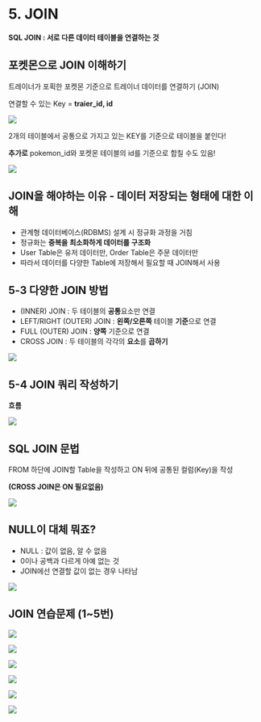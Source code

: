 # 5. JOIN 

**SQL JOIN  : 서로 다른 데이터 테이블을 연결하는 것**   

## 포켓몬으로 JOIN 이해하기 

트레이너가 포획한 포켓몬 기준으로 트레이너 데이터를 연결하기 (JOIN)    

연결할 수 있는 Key = **traier_id, id**  


![](/image_SQL/6-1.PNG)  




2개의 테이블에서 공통으로 가지고 있는 KEY를 기준으로 테이블을 붙인다! 

**추가로** pokemon_id와 포켓몬 테이블의 id를 기준으로 합칠 수도 있음! 


![](/image_SQL/6-2.PNG)  


## JOIN을 해야하는 이유 - 데이터 저장되는 형태에 대한 이해
- 관계형 데이터베이스(RDBMS) 설계 시 정규화 과정을 거침
- 정규화는 **중복을 최소화하게 데이터를 구조화**
- User Table은 유저 데이터만, Order Table은 주문 데이터만 
- 따라서 데이터를 다양한 Table에 저장해서 필요할 때 JOIN해서 사용 

## 5-3 다양한 JOIN 방법 

- (INNER) JOIN : 두 테이블의 **공통**요소만 연결 
- LEFT/RIGHT (OUTER) JOIN : **왼쪽/오른쪽** 테이블 **기준**으로 연결 
- FULL (OUTER) JOIN : **양쪽** 기준으로 연결  
- CROSS JOIN  : 두 테이블의 각각의 **요소**를 **곱하기**  


![](/image_SQL/6-3.PNG)  



## 5-4 JOIN 쿼리 작성하기  


**흐름** 


![](/image_SQL/6-4.PNG)  



## SQL JOIN 문법  


FROM 하단에 JOIN할 Table을 작성하고 ON 뒤에 공통된 컬럼(Key)을 작성  

  **(CROSS JOIN은 ON 필요없음)**  


![](/image_SQL/6-5.PNG)  



## NULL이 대체 뭐죠?

- NULL : 값이 없음, 알 수 없음
- 0이나 공백과 다르게 아예 없는 것
- JOIN에선 연결할 값이 없는 경우 나타남  



![](/image_SQL/6-6.PNG)  


## JOIN 연습문제 (1~5번)  


![](/image_SQL/6-7.PNG)  



![](/image_SQL/6-8.PNG)  


![](/image_SQL/6-9.PNG)  


![](/image_SQL/6-10.PNG)  


![](/image_SQL/6-11.PNG)  
  


![](/image_SQL/6-12.PNG)  

 

